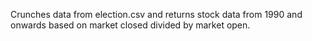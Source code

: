 Crunches data from election.csv and returns stock data from 1990 and onwards based on market closed divided by market open.
